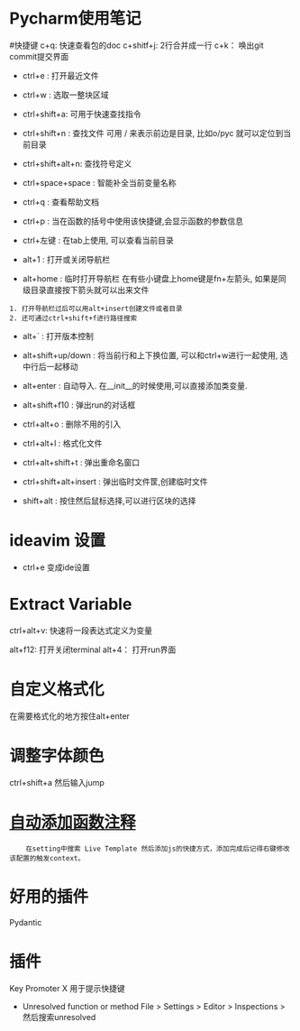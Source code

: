 

# Pycharm使用笔记

#快捷键
c+q:  快速查看包的doc
c+shitf+j: 2行合并成一行
c+k： 唤出git commit提交界面



* ctrl+e : 打开最近文件
* ctrl+w : 选取一整块区域
* ctrl+shift+a: 可用于快速查找指令
* ctrl+shift+n : 查找文件 可用 / 来表示前边是目录, 比如o/pyc 就可以定位到当前目录
* ctrl+shift+alt+n: 查找符号定义
* ctrl+space+space : 智能补全当前变量名称
* ctrl+q : 查看帮助文档
* ctrl+p : 当在函数的括号中使用该快捷键,会显示函数的参数信息
* ctrl+左键 : 在tab上使用, 可以查看当前目录




* alt+1 : 打开或关闭导航栏
* alt+home : 临时打开导航栏 在有些小键盘上home键是fn+左箭头, 如果是同级目录直接按下箭头就可以出来文件
```
1. 打开导航栏过后可以用alt+insert创建文件或者目录
2. 还可通过ctrl+shift+f进行路径搜索
```
* alt+` : 打开版本控制
* alt+shift+up/down : 将当前行和上下换位置, 可以和ctrl+w进行一起使用, 选中行后一起移动
* alt+enter : 自动导入. 在__init__的时候使用,可以直接添加类变量.
* alt+shift+f10 : 弹出run的对话框

* ctrl+alt+o : 删除不用的引入
* ctrl+alt+l : 格式化文件
* ctrl+alt+shift+t : 弹出重命名窗口

* ctrl+shift+alt+insert : 弹出临时文件筐,创建临时文件


* shift+alt : 按住然后鼠标选择,可以进行区块的选择

# ideavim 设置
* ctrl+e 变成ide设置

# Extract Variable
ctrl+alt+v: 快速将一段表达式定义为变量



alt+f12:    打开关闭terminal
alt+4：     打开run界面



# 自定义格式化
在需要格式化的地方按住alt+enter


# 调整字体颜色
ctrl+shift+a 然后输入jump






# [自动添加函数注释](https://blog.csdn.net/qq_39108466/article/details/79712547)
```
    在setting中搜索 Live Template 然后添加js的快捷方式，添加完成后记得右键修改该配置的触发context。
```


# 好用的插件
Pydantic



# 插件
Key Promoter X  用于提示快捷键


* Unresolved function or method
File > Settings > Editor > Inspections > 然后搜索unresolved



